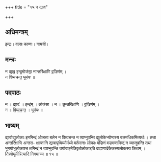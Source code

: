 +++
title = "१५ न द्याव"

+++
## अधिमन्त्रम्
इन्द्रः। वत्सः काण्वः। गायत्री।

## मन्त्रः
न द्याव॒ इन्द्र॒मोज॑सा॒ नान्तरि॑क्षाणि व॒ज्रिण॑म् ।  
न वि॑व्यचन्त॒ भूम॑यः ॥

## पदपाठः
न । द्यावः॑ । इन्द्र॑म् । ओज॑सा । न । अ॒न्तरि॑क्षाणि । व॒ज्रिण॑म् ।  
न । वि॒व्य॒च॒न्त॒ । भूम॑यः ॥

## भाष्यम्
द्यावोद्युलोकाः इममिन्द्रं ओजसा बलेन न विव्यचन्त न व्याप्नुवन्ति द्युलोकेभ्योप्यस्य बलमधिकमित्यर्थः । तथा अन्तरिक्षाणि अन्तरा- क्षान्तानि द्यावापृथिव्योर्मध्ये वर्तमानाः लोकाः वज्रिणं वज्रवन्तमिन्द्रं न व्याप्नुवन्ति तथा भूमयोभूलोकाश्च तमिन्द्रं न व्याप्नुवन्ति त्रयोवाइमेत्रिवृतोलोकाइति ब्राह्मणादेकैकस्यलोकस्य त्रित्वम् । तिस्रोभूमीरित्यादि निगमाच्च ॥ १५ ॥